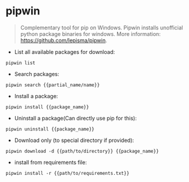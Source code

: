 # pipwin

> Complementary tool for pip on Windows.
> Pipwin installs unofficial python package binaries for windows.
> More information: <https://github.com/lepisma/pipwin>.

- List all available packages for download:

`pipwin list`

- Search packages:

`pipwin search {{partial_name/name}}`

- Install a package:

`pipwin install {{package_name}}`

- Uninstall a package(Can directly use pip for this):

`pipwin uninstall {{package_name}}`

- Download only (to special directory if provided):

`pipwin download -d {{path/to/directory}} {{package_name}}`

- install from requirements file:

`pipwin install -r {{path/to/requirements.txt}}`
